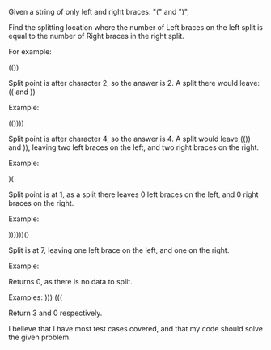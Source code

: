 Given a string of only left and right braces: "(" and ")",

Find the splitting location where the number of Left braces on the left split is equal to the number of Right braces in the right split.

For example:

(())

Split point is after character 2, so the answer is 2.  A split there would leave: (( and ))

Example:

(())))

Split point is after character 4, so the answer is 4.  A split would leave (()) and )), leaving two left braces on the left, and two right braces on the right.

Example:

)(

Split point is at 1, as a split there leaves 0 left braces on the left, and 0 right braces on the right.

Example:

))))))()

Split is at 7, leaving one left brace on the left, and one on the right.

Example:


Returns 0, as there is no data to split.

Examples:
)))
(((

Return 3 and 0 respectively.


I believe that I have most test cases covered, and that my code should solve the given problem.
